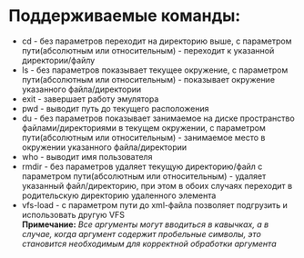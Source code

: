 # Поддерживаемые команды:
+ cd - без параметров переходит на директорию выше, с параметром пути(абсолютным или относительным) - переходит к указанной директории/файлу
+ ls - без параметров показывает текущее окружение, с параметром пути(абсолютным или относительным) - показывает окружение указанного файла/директории
+ exit - завершает работу эмулятора
+ pwd - выводит путь до текущего расположения
+ du - без параметров показывает занимаемое на диске пространство файлами/директориями в текущем окружении, с параметром пути(абсолютным или относительным) - занимаемое место в окружении указанного файла/директории
+ who - выводит имя пользователя
+ rmdir - без параметров удаляет текущую директорию/файл с параметром пути(абсолютным или относительным) - удаляет указанный файл/директорию, при этом в обоих случаях переходит в родительскую директорию удаленного элемента
+ vfs-load - с параметром пути до xml-файла позволяет подгрузить и использовать другую VFS  
__Примечание:__ *Все аргументы могут вводиться в кавычках, а в случае, когда аргумент содержит пробельные символы, это становится необходимым для корректной обработки аргумента*
